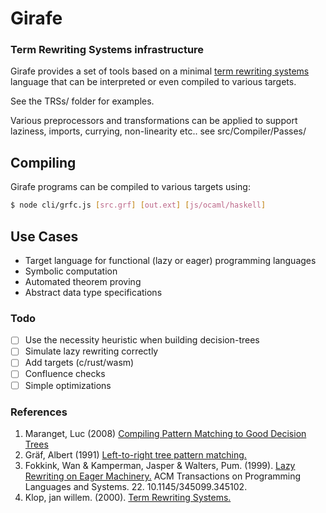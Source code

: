 # Girafe

 ### Term Rewriting Systems infrastructure

Girafe provides a set of tools based on a minimal [term rewriting systems](https://en.wikipedia.org/wiki/Rewriting) language that can be interpreted or even compiled to various targets.

See the TRSs/ folder for examples.

Various preprocessors and transformations can be applied to support laziness, imports, currying, non-linearity etc.. see src/Compiler/Passes/

## Compiling
Girafe programs can be compiled to various targets using:
```bash
$ node cli/grfc.js [src.grf] [out.ext] [js/ocaml/haskell]
```
## Use Cases

- Target language for functional (lazy or eager) programming languages
- Symbolic computation
- Automated theorem proving
- Abstract data type specifications

### Todo

- [ ] Use the necessity heuristic when building decision-trees
- [ ] Simulate lazy rewriting correctly
- [ ] Add targets (c/rust/wasm)
- [ ] Confluence checks
- [ ] Simple optimizations

### References

1. Maranget, Luc (2008) [Compiling Pattern Matching to Good Decision Trees](http://moscova.inria.fr/~maranget/papers/ml05e-maranget.pdf)
2. Gräf, Albert (1991) [Left-to-right tree pattern matching.](https://github.com/agraef/pure-lang/wiki/rtapaper.pdf)
3. Fokkink, Wan & Kamperman, Jasper & Walters, Pum. (1999). [Lazy Rewriting on Eager Machinery.](https://www.researchgate.net/publication/277293248_Lazy_Rewriting_on_Eager_Machinery) ACM Transactions on Programming Languages and Systems. 22. 10.1145/345099.345102. 
4. Klop, jan willem. (2000). [Term Rewriting Systems.](https://www.researchgate.net/publication/2472655_Term_Rewriting_Systems) 